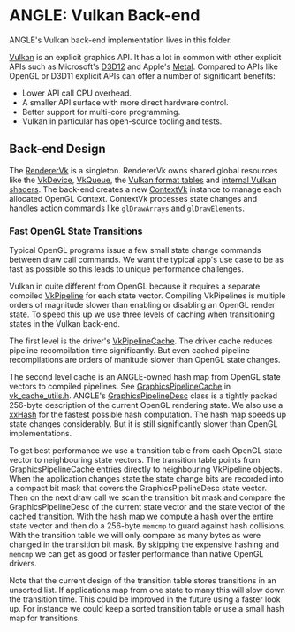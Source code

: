 # ANGLE: Vulkan Back-end

ANGLE's Vulkan back-end implementation lives in this folder.

[Vulkan](https://www.khronos.org/vulkan/) is an explicit graphics API. It has a lot in common with
other explicit APIs such as Microsoft's
[D3D12](https://docs.microsoft.com/en-us/windows/desktop/direct3d12/directx-12-programming-guide)
and Apple's [Metal](https://developer.apple.com/metal/). Compared to APIs like OpenGL or D3D11
explicit APIs can offer a number of significant benefits:

 * Lower API call CPU overhead.
 * A smaller API surface with more direct hardware control.
 * Better support for multi-core programming.
 * Vulkan in particular has open-source tooling and tests.

## Back-end Design

The [RendererVk](RendererVk.cpp) is a singleton. RendererVk owns shared global resources like the
[VkDevice](https://www.khronos.org/registry/vulkan/specs/1.1-extensions/man/html/VkDevice.html),
[VkQueue](https://www.khronos.org/registry/vulkan/specs/1.1-extensions/man/html/VkQueue.html), the
[Vulkan format tables](vk_format_utils.h) and [internal Vulkan shaders](shaders). The back-end
creates a new [ContextVk](ContextVk.cpp) instance to manage each allocated OpenGL Context. ContextVk
processes state changes and handles action commands like `glDrawArrays` and `glDrawElements`.

### Fast OpenGL State Transitions

Typical OpenGL programs issue a few small state change commands between draw call commands. We want
the typical app's use case to be as fast as possible so this leads to unique performance challenges.

Vulkan in quite different from OpenGL because it requires a separate compiled
[VkPipeline](https://www.khronos.org/registry/vulkan/specs/1.1-extensions/man/html/VkPipeline.html)
for each state vector. Compiling VkPipelines is multiple orders of magnitude slower than enabling or
disabling an OpenGL render state. To speed this up we use three levels of caching when transitioning
states in the Vulkan back-end.

The first level is the driver's
[VkPipelineCache](https://www.khronos.org/registry/vulkan/specs/1.1-extensions/man/html/VkPipelineCache.html). The driver cache reduces pipeline recompilation time
significantly. But even cached pipeline recompilations are orders of manitude slower than OpenGL
state changes.

The second level cache is an ANGLE-owned hash map from OpenGL state vectors to compiled pipelines.
See
[GraphicsPipelineCache](https://chromium.googlesource.com/angle/angle/+/225f08bf85a368f905362cdd1366e4795680452c/src/libANGLE/renderer/vulkan/vk_cache_utils.h#498)
in [vk_cache_utils.h](vk_cache_utils.h). ANGLE's
[GraphicsPipelineDesc](https://chromium.googlesource.com/angle/angle/+/225f08bf85a368f905362cdd1366e4795680452c/src/libANGLE/renderer/vulkan/vk_cache_utils.h#244)
class is a tightly packed 256-byte description of the current OpenGL rendering state. We
also use a [xxHash](https://github.com/Cyan4973/xxHash) for the fastest possible hash computation.
The hash map speeds up state changes considerably. But it is still significantly slower than OpenGL
implementations.

To get best performance we use a transition table from each OpenGL state vector to neighbouring
state vectors. The transition table points from GraphicsPipelineCache entries directly to
neighbouring VkPipeline objects. When the application changes state the state change bits are
recorded into a compact bit mask that covers the GraphicsPipelineDesc state vector. Then on the next
draw call we scan the transition bit mask and compare the GraphicsPipelineDesc of the current state
vector and the state vector of the cached transition. With the hash map we compute a hash over the
entire state vector and then do a 256-byte `memcmp` to guard against hash collisions. With the
transition table we will only compare as many bytes as were changed in the transition bit mask. By
skipping the expensive hashing and `memcmp` we can get as good or faster performance than native
OpenGL drivers.

Note that the current design of the transition table stores transitions in an unsorted list. If
applications map from one state to many this will slow down the transition time. This could be
improved in the future using a faster look up. For instance we could keep a sorted transition table
or use a small hash map for transitions.
